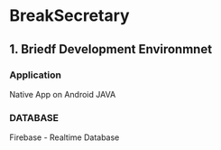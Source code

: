 # BreakSecretary

## 1. Briedf Development Environmnet

### Application  
Native App on Android
JAVA

### DATABASE  
Firebase - Realtime Database

